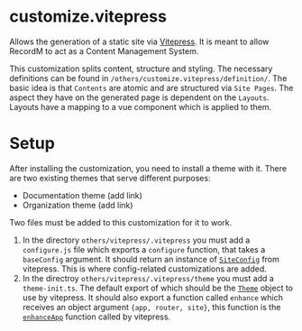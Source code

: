 # customize.vitepress

Allows the generation of a static site via [Vitepress](https://vitepress.dev/). It is meant to allow RecordM to act as a Content Management System. 

This customization splits content, structure and styling. The necessary definitions can be found in `/others/customize.vitepress/definition/`. The basic idea is that `Contents` are atomic and are structured via `Site Pages`. The aspect they have on the generated page is dependent on the `Layouts`. Layouts have a mapping to a vue component which is applied to them. 

# Setup

After installing the customization, you need to install a theme with it. There are two existing themes that serve different purposes:
- Documentation theme (add link)
- Organization theme  (add link)

Two files must be added to this customization for it to work.
1. In the directory `others/vitepress/.vitepress` you must add a `configure.js` file which exports a `configure` function, that takes a `baseConfig` argument. It should return an instance of [`SiteConfig`](https://vitepress.dev/reference/site-config) from vitepress. This is where config-related customizations are added.
2. In the directroy `others/vitepress/.vitepress/theme` you must add a `theme-init.ts`. The default export of which should be the [`Theme`](https://vitepress.dev/guide/custom-theme#theme-interface) object to use by vitepress. It should also export a function called `enhance` which receives an object argument `{app, router, site}`, this function is the [`enhanceApp`]((https://vitepress.dev/guide/custom-theme#theme-interface)) function called by vitepress. 

